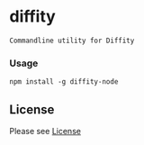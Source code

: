 diffity
======================

    Commandline utility for Diffity

### Usage

```
npm install -g diffity-node
```


License
-------
Please see [License](https://gitlab.com/codemancers/diffity-node/blob/master/License)

